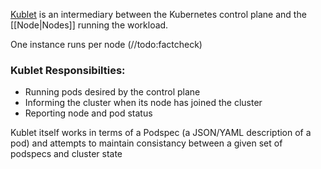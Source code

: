 [Kublet](https://kubernetes.io/docs/reference/command-line-tools-reference/kubelet/#synopsis) is an intermediary between the Kubernetes control plane and the [[Node|Nodes]] running the workload.

One instance runs per node (//todo:factcheck)

### Kublet Responsibilties:
- Running pods desired by the control plane
- Informing the cluster when its node has joined the cluster
- Reporting node and pod status

Kublet itself works in terms of a Podspec (a JSON/YAML description of a pod) and attempts to maintain consistancy between a given set of podspecs and cluster state